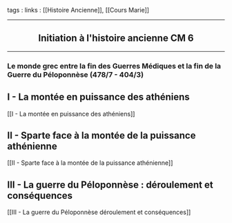 tags : 
links : [[Histoire Ancienne]], [[Cours Marie]]

****

<h2 style="text-align: center;"> Initiation à l'histoire ancienne CM 6 </h2>

****


### Le monde grec entre la fin des Guerres Médiques et la fin de la Guerre du Péloponnèse (478/7 - 404/3)

## I - La montée en puissance des athéniens 
[[I - La montée en puissance des athéniens]] 

## II - Sparte face à la montée de la puissance athénienne
[[II - Sparte face à la montée de la puissance athénienne]] 

## III - La guerre du Péloponnèse : déroulement et conséquences 
	
[[III - La guerre du Péloponnèse  déroulement et conséquences]] 



